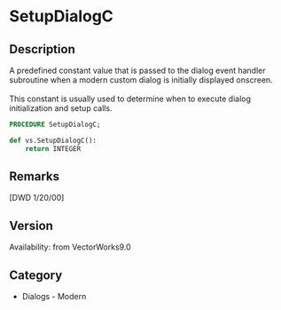 # SetupDialogC

## Description
A predefined constant value that is passed to the dialog event handler subroutine when a modern custom dialog is initially displayed onscreen.<BR>
<BR>
This constant is usually used to determine when to execute dialog initialization and setup calls.

```pascal
PROCEDURE SetupDialogC;
```

```python
def vs.SetupDialogC():
    return INTEGER
```

## Remarks
[DWD 1/20/00]

## Version
Availability: from VectorWorks9.0

## Category
* Dialogs - Modern

